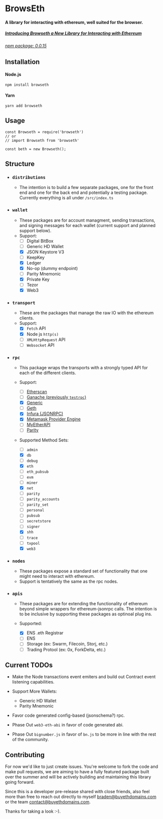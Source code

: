 # BrowsEth

#### A library for interacting with ethereum, well suited for the browser.

##### [Introducing Browseth a New Library for Interacting with Ethereum](https://medium.com/buyethdomains/introducing-browseth-a-new-library-for-interacting-with-ethereum-795d18e7b87d)

###### [npm package: 0.0.15](https://www.npmjs.com/package/browseth)

## Installation

#### Node.js

`npm install browseth`

#### Yarn

`yarn add browseth`

## Usage

```
const Browseth = require('browseth')
// or
// import Browseth from 'browseth'

const beth = new Browseth();
```

## Structure

* ### `distributions`

  * The intention is to build a few separate packages, one for the front end and
    one for the back end and potentially a testing package. Currently everything
    is all under `/src/index.ts`

* ### `wallet`

  * These packages are for account managment, sending transactions, and signing
    messages for each wallet (current support and planned support below).
  * Support:
    * [ ] Digital BitBox
    * [ ] Generic HD Wallet
    * [x] JSON Keystore V3
    * [ ] KeepKey
    * [x] Ledger
    * [x] No-op (dummy endpoint)
    * [ ] Parity Mnemonic
    * [x] Private Key
    * [ ] Tezor
    * [x] Web3

* ### `transport`

  * These are the packages that manage the raw IO with the ethereum clients.
  * Support:
    * [x] `Fetch` API
    * [x] Node js `http(s)`
    * [ ] `XMLHttpRequest` API
    * [ ] `Websocket` API

* ### `rpc`

  * This package wraps the transports with a strongly typed API for each of the
    different clients.

  * Support:

    * [ ] [Etherscan](https://etherscan.io/apis)
    * [ ] [Ganache (previously `testrpc`)](https://github.com/trufflesuite/ganache)
    * [x] [Generic](https://github.com/ethereum/wiki/wiki/JSON-RPC)
    * [ ] [Geth](https://github.com/ethereum/go-ethereum/wiki/Management-APIs)
    * [x] [Infura (JSONRPC)](https://infura.io)
    * [x] [Metamask Provider Engine](https://github.com/MetaMask/provider-engine)
    * [ ] [MyEtherAPI](https://www.myetherapi.com)
    * [ ] [Parity](https://wiki.parity.io/JSONRPC)

  * Supported Method Sets:
    * [ ] `admin`
    * [x] `db`
    * [ ] `debug`
    * [x] `eth`
    * [ ] `eth_pubsub`
    * [ ] `evm`
    * [ ] `miner`
    * [x] `net`
    * [ ] `parity`
    * [ ] `parity_accounts`
    * [ ] `parity_set`
    * [ ] `personal`
    * [ ] `pubsub`
    * [ ] `secretstore`
    * [ ] `signer`
    * [x] `shh`
    * [ ] `trace`
    * [ ] `txpool`
    * [x] `web3`

* ### `nodes`

  * These packages expose a standard set of functionality that one might need to
    interact with ethereum.
  * Support is tentatively the same as the rpc nodes.

- ### `apis`

  * These packages are for extending the functionality of ethereum beyond simple
    wrappers for ethereum-jsonrpc calls. The intention is to be inclusive by
    supporting these packages as optinoal plug ins.

  * Supported:
    * [x] ENS .eth Registrar
    * [ ] ENS
    * [ ] Storage (ex: Swarm, Filecoin, Storj, etc.)
    * [ ] Trading Protool (ex: 0x, ForkDelta, etc.)

## Current TODOs

* Make the Node transactions event emiters and build out Contract event
  listening capabilities.
* Support More Wallets:

  * Generic HD Wallet
  * Parity Mnemonic

* Favor code generated config-based (jsonschema?) rpc.
* Phase Out `web3-eth-abi` in favor of code generated abi.
* Phase Out `bignumber.js` in favor of `bn.js` to be more in line with the rest
  of the community.

## Contributing

For now we'd like to just create issues. You're welcome to fork the code and
make pull requests, we are aiming to have a fully featured package built over
the summer and will be actively building and maintaining this library going
forward.

Since this is a developer pre-release shared with close friends, also feel more
than free to reach out directly to myself braden@buyethdomains.com or the team
contact@buyethdomains.com.

Thanks for taking a look :-).

